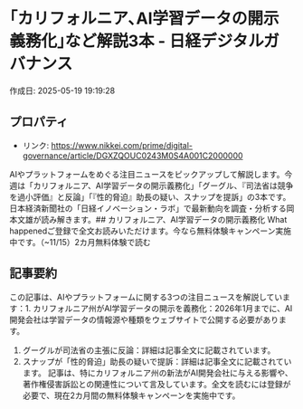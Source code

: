 # ｢カリフォルニア､AI学習データの開示義務化｣など解説3本 - 日経デジタルガバナンス

作成日: 2025-05-19 19:19:28

## プロパティ

- リンク: https://www.nikkei.com/prime/digital-governance/article/DGXZQOUC0243M0S4A001C2000000

AIやプラットフォームをめぐる注目ニュースをピックアップして解説します。今週は「カリフォルニア、AI学習データの開示義務化」「グーグル、『司法省は競争を過小評価』と反論」「『性的脅迫』助長の疑い、スナップを提訴」の3本です。日本経済新聞社の「日経イノベーション・ラボ」で最新動向を調査・分析する岡本文雄が読み解きます。## カリフォルニア、AI学習データの開示義務化
What happenedご登録で全文お読みいただけます。今なら無料体験キャンペーン実施中です。（~11/15）2カ月無料体験で読む
## 記事要約
この記事は、AIやプラットフォームに関する3つの注目ニュースを解説しています：1. カリフォルニア州がAI学習データの開示を義務化：2026年1月までに、AI開発会社は学習データの情報源や種類をウェブサイトで公開する必要があります。
1. グーグルが司法省の主張に反論：詳細は記事全文に記載されています。
1. スナップが「性的脅迫」助長の疑いで提訴：詳細は記事全文に記載されています。
記事は、特にカリフォルニア州の新法がAI開発会社に与える影響や、著作権侵害訴訟との関連性について言及しています。全文を読むには登録が必要で、現在2カ月間の無料体験キャンペーンを実施中です。